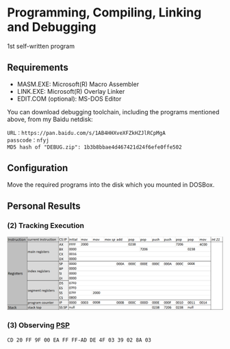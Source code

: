 # Programming, Compiling, Linking and Debugging
1st self-written program
## Requirements
- MASM.EXE: Microsoft(R) Macro Assembler 
- LINK.EXE: Microsoft(R) Overlay Linker
- EDIT.COM (optional): MS-DOS Editor



You can download debugging toolchain, including the programs mentioned above, from my Baidu netdisk:
```
URL：https://pan.baidu.com/s/1AB4HHXveXFZkHZJlRCpMgA
passcode：nfyj
MD5 hash of "DEBUG.zip": 1b3b8bbae4d467421d24f6efe0ffe502
``` 
## Configuration
Move the required programs into the disk which you mounted in DOSBox.
## Personal Results
### (2) Tracking Execution
![lab3-trace](../data/lab3-trace.png)
### (3) Observing [PSP](https://en.wikipedia.org/wiki/Program_Segment_Prefix)
```
CD 20 FF 9F 00 EA FF FF-AD DE 4F 03 39 02 8A 03
```
